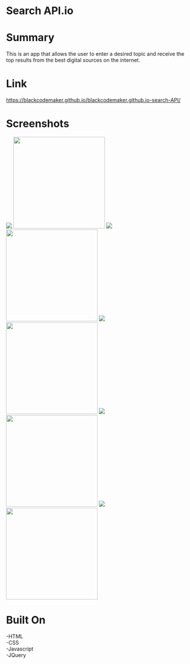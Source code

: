 Search API.io
=============

Summary
=======
This is an app that allows the user to enter a desired topic and receive the top results from the best digital sources on the internet.

Link
====
https://blackcodemaker.github.io/blackcodemaker.github.io-search-API/

Screenshots
===========
![](/uploads/5036300/45921454-c2deeb00-be6a-11e8-8634-8857f722a82d.png)
<img src="https://user-images.githubusercontent.com/5036300/45921454-c2deeb00-be6a-11e8-8634-8857f722a82d.png"  max-width="100%" width="250" height="auto">
![](/uploads/5036300/45921455-cd00e980-be6a-11e8-8292-f1c1079e2baa.png)
<img src="https://user-images.githubusercontent.com/5036300/45921455-cd00e980-be6a-11e8-8292-f1c1079e2baa.png"  max-width="100%" width="250" height="auto">
![](/uploads/5036300/45921463-d8541500-be6a-11e8-8e10-97fb746b2245.png)
<img src="https://user-images.githubusercontent.com/5036300/45921463-d8541500-be6a-11e8-8e10-97fb746b2245.png"  max-width="100%" width="250" height="auto">
![](/uploads/5036300/45921461-d12d0700-be6a-11e8-932b-fed77d07c567.png)
<img src="https://user-images.githubusercontent.com/5036300/45921461-d12d0700-be6a-11e8-932b-fed77d07c567.png"  max-width="100%" height="250">
![](/uploads/5036300/45921462-d4c08e00-be6a-11e8-8c6b-4ca27bc8b5d4.png)
<img src="https://user-images.githubusercontent.com/5036300/45921462-d4c08e00-be6a-11e8-8c6b-4ca27bc8b5d4.png"  max-width="100%" width="250" height="auto">



Built On
========
-HTML
</br>
-CSS
</br>
-Javascript
</br>
-JQuery
